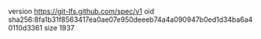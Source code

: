 version https://git-lfs.github.com/spec/v1
oid sha256:8fa1b31f8563417ea0ae07e950deeeb74a4a090947b0ed1d34ba6a40110d3361
size 1937
